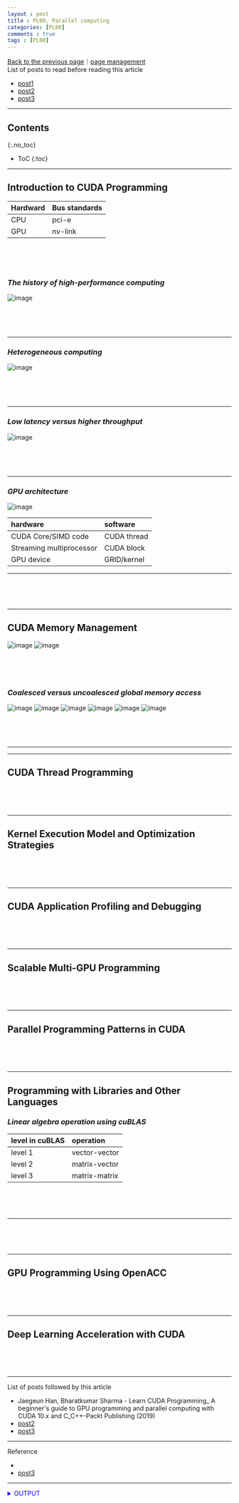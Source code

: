 ```yaml
---
layout : post
title : PL00, Parallel computing
categories: [PL00]
comments : true
tags : [PL00]
---
```

[Back to the previous page](https://userdyk-github.github.io/Study.html)｜<a href='https://github.com/userdyk-github/userdyk-github.github.io/blob/master/_posts/PL00/2019-08-13-PL00-Parallel-computing.md' target="_blank">page management</a> <br>
List of posts to read before reading this article
- <a href='https://userdyk-github.github.io/'>post1</a>
- <a href='https://userdyk-github.github.io/'>post2</a>
- <a href='https://userdyk-github.github.io/'>post3</a>

---

## Contents
{:.no_toc}

* ToC
{:toc}

<hr class="division1">

## **Introduction to CUDA Programming**

|Hardward|Bus standards|
|:--|:--|
|CPU|pci-e|
|GPU|nv-link|

<br><br><br>


### ***The history of high-performance computing***
![image](https://user-images.githubusercontent.com/52376448/89057382-7f276780-d398-11ea-97e9-a0f3a974b3e0.png)

<br><br><br>

---

### ***Heterogeneous computing***
![image](https://user-images.githubusercontent.com/52376448/89057506-b6961400-d398-11ea-8f53-253e6c0a3d79.png)

<br><br><br>

---

### ***Low latency versus higher throughput***
![image](https://user-images.githubusercontent.com/52376448/89057597-e9d8a300-d398-11ea-9751-00e51dc36e63.png)

<br><br><br>

---

### ***GPU architecture***
![image](https://user-images.githubusercontent.com/52376448/89059253-d24ee980-d39b-11ea-81c8-6a482bac163f.png)

|hardware|software|
|:--|:--|
|CUDA Core/SIMD code|CUDA thread|
|Streaming multiprocessor|CUDA block|
|GPU device|GRID/kernel|

---

<br><br><br>

<hr class="division2">


## **CUDA Memory Management**
![image](https://user-images.githubusercontent.com/52376448/89059845-e5ae8480-d39c-11ea-8892-6b264eb2f919.png)
![image](https://user-images.githubusercontent.com/52376448/89059873-f3fca080-d39c-11ea-9609-d91d803c4547.png)

<br><br><br>

### ***Coalesced versus uncoalesced global memory access***
![image](https://user-images.githubusercontent.com/52376448/89060424-fc091000-d39d-11ea-841a-d0cf6e043e8a.png)
![image](https://user-images.githubusercontent.com/52376448/89060458-088d6880-d39e-11ea-974f-8889c31e8cdf.png)
![image](https://user-images.githubusercontent.com/52376448/89060529-235fdd00-d39e-11ea-89d6-8b4ae5cc40ea.png)
![image](https://user-images.githubusercontent.com/52376448/89060565-31adf900-d39e-11ea-9416-86b442875c4f.png)
![image](https://user-images.githubusercontent.com/52376448/89060621-4b4f4080-d39e-11ea-8c7d-8787a0dfcbf3.png)
![image](https://user-images.githubusercontent.com/52376448/89060657-5904c600-d39e-11ea-969c-08b597ad0cbc.png)

<br><br><br>

---

<hr class="division2">

## **CUDA Thread Programming**

<br><br><br>
<hr class="division2">

## **Kernel Execution Model and Optimization Strategies**

<br><br><br>
<hr class="division2">

## **CUDA Application Profiling and Debugging**

<br><br><br>
<hr class="division2">

## **Scalable Multi-GPU Programming**

<br><br><br>
<hr class="division2">

## **Parallel Programming Patterns in CUDA**

<br><br><br>
<hr class="division2">

## **Programming with Libraries and Other Languages**
### ***Linear algebra operation using cuBLAS***

|level in cuBLAS|operation|
|:--|:--|
|level 1|vector-vector|
|level 2|matrix-vector|
|level 3|matrix-matrix|

<br><br><br>

---

<br><br><br>
<hr class="division2">

## **GPU Programming Using OpenACC**

<br><br><br>
<hr class="division2">

## **Deep Learning Acceleration with CUDA**

<br><br><br>

<hr class="division1">

List of posts followed by this article
- Jaegeun Han, Bharatkumar Sharma - Learn CUDA Programming_ A beginner's guide to GPU programming and parallel computing with CUDA 10.x and C_C++-Packt Publishing (2019)
- <a href='https://userdyk-github.github.io/'>post2</a>
- <a href='https://userdyk-github.github.io/'>post3</a>

---

Reference
- <a href='' target="_blank"></a>
- <a href='https://userdyk-github.github.io/'>post3</a>

---

<details markdown="1">
<summary class='jb-small' style="color:blue">OUTPUT</summary>
<hr class='division3'>
    <details markdown="1">
    <summary class='jb-small' style="color:red">OUTPUT</summary>
    <hr class='division3_1'>
    <hr class='division3_1'>
    </details>
<hr class='division3'>
</details>


